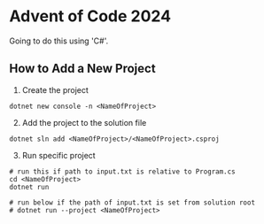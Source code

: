 # Advent of Code 2024
Going to do this using 'C#'.
## How to Add a New Project
1. Create the project
```
dotnet new console -n <NameOfProject>
```
2. Add the project to the solution file
```
dotnet sln add <NameOfProject>/<NameOfProject>.csproj
```
3. Run specific project
```
# run this if path to input.txt is relative to Program.cs
cd <NameOfProject>
dotnet run

# run below if the path of input.txt is set from solution root
# dotnet run --project <NameOfProject>
```
